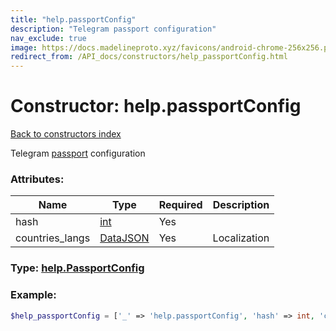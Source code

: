 ```yaml
---
title: "help.passportConfig"
description: "Telegram passport configuration"
nav_exclude: true
image: https://docs.madelineproto.xyz/favicons/android-chrome-256x256.png
redirect_from: /API_docs/constructors/help_passportConfig.html
---
```

# Constructor: help.passportConfig  
[Back to constructors index](index.md)



Telegram [passport](https://core.telegram.org/passport) configuration

### Attributes:

| Name     |    Type       | Required | Description |
|----------|---------------|----------|-------------|
|hash|[int](../types/int.md) | Yes|
|countries\_langs|[DataJSON](../types/DataJSON.md) | Yes|Localization|



### Type: [help.PassportConfig](../types/help.PassportConfig.md)


### Example:

```php
$help_passportConfig = ['_' => 'help.passportConfig', 'hash' => int, 'countries_langs' => DataJSON];
```  
